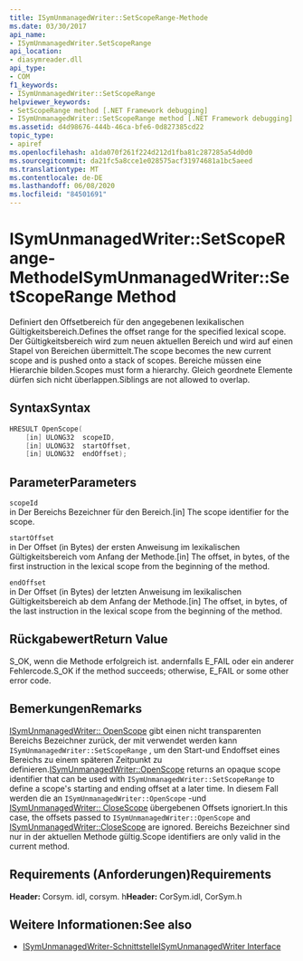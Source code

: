 ```yaml
---
title: ISymUnmanagedWriter::SetScopeRange-Methode
ms.date: 03/30/2017
api_name:
- ISymUnmanagedWriter.SetScopeRange
api_location:
- diasymreader.dll
api_type:
- COM
f1_keywords:
- ISymUnmanagedWriter::SetScopeRange
helpviewer_keywords:
- SetScopeRange method [.NET Framework debugging]
- ISymUnmanagedWriter::SetScopeRange method [.NET Framework debugging]
ms.assetid: d4d98676-444b-46ca-bfe6-0d827385cd22
topic_type:
- apiref
ms.openlocfilehash: a1da070f261f224d212d1fba81c287285a54d0d0
ms.sourcegitcommit: da21fc5a8cce1e028575acf31974681a1bc5aeed
ms.translationtype: MT
ms.contentlocale: de-DE
ms.lasthandoff: 06/08/2020
ms.locfileid: "84501691"
---
```

# <a name="isymunmanagedwritersetscoperange-method"></a><span data-ttu-id="97afa-102">ISymUnmanagedWriter::SetScopeRange-Methode</span><span class="sxs-lookup"><span data-stu-id="97afa-102">ISymUnmanagedWriter::SetScopeRange Method</span></span>
<span data-ttu-id="97afa-103">Definiert den Offsetbereich für den angegebenen lexikalischen Gültigkeitsbereich.</span><span class="sxs-lookup"><span data-stu-id="97afa-103">Defines the offset range for the specified lexical scope.</span></span> <span data-ttu-id="97afa-104">Der Gültigkeitsbereich wird zum neuen aktuellen Bereich und wird auf einen Stapel von Bereichen übermittelt.</span><span class="sxs-lookup"><span data-stu-id="97afa-104">The scope becomes the new current scope and is pushed onto a stack of scopes.</span></span> <span data-ttu-id="97afa-105">Bereiche müssen eine Hierarchie bilden.</span><span class="sxs-lookup"><span data-stu-id="97afa-105">Scopes must form a hierarchy.</span></span> <span data-ttu-id="97afa-106">Gleich geordnete Elemente dürfen sich nicht überlappen.</span><span class="sxs-lookup"><span data-stu-id="97afa-106">Siblings are not allowed to overlap.</span></span>  
  
## <a name="syntax"></a><span data-ttu-id="97afa-107">Syntax</span><span class="sxs-lookup"><span data-stu-id="97afa-107">Syntax</span></span>  
  
```cpp  
HRESULT OpenScope(  
    [in] ULONG32  scopeID,  
    [in] ULONG32  startOffset,  
    [in] ULONG32  endOffset);  
```  
  
## <a name="parameters"></a><span data-ttu-id="97afa-108">Parameter</span><span class="sxs-lookup"><span data-stu-id="97afa-108">Parameters</span></span>  
 `scopeId`  
 <span data-ttu-id="97afa-109">in Der Bereichs Bezeichner für den Bereich.</span><span class="sxs-lookup"><span data-stu-id="97afa-109">[in] The scope identifier for the scope.</span></span>  
  
 `startOffset`  
 <span data-ttu-id="97afa-110">in Der Offset (in Bytes) der ersten Anweisung im lexikalischen Gültigkeitsbereich vom Anfang der Methode.</span><span class="sxs-lookup"><span data-stu-id="97afa-110">[in] The offset, in bytes, of the first instruction in the lexical scope from the beginning of the method.</span></span>  
  
 `endOffset`  
 <span data-ttu-id="97afa-111">in Der Offset (in Bytes) der letzten Anweisung im lexikalischen Gültigkeitsbereich ab dem Anfang der Methode.</span><span class="sxs-lookup"><span data-stu-id="97afa-111">[in] The offset, in bytes, of the last instruction in the lexical scope from the beginning of the method.</span></span>  
  
## <a name="return-value"></a><span data-ttu-id="97afa-112">Rückgabewert</span><span class="sxs-lookup"><span data-stu-id="97afa-112">Return Value</span></span>  
 <span data-ttu-id="97afa-113">S_OK, wenn die Methode erfolgreich ist. andernfalls E_FAIL oder ein anderer Fehlercode.</span><span class="sxs-lookup"><span data-stu-id="97afa-113">S_OK if the method succeeds; otherwise, E_FAIL or some other error code.</span></span>  
  
## <a name="remarks"></a><span data-ttu-id="97afa-114">Bemerkungen</span><span class="sxs-lookup"><span data-stu-id="97afa-114">Remarks</span></span>  
 <span data-ttu-id="97afa-115">[ISymUnmanagedWriter:: OpenScope](isymunmanagedwriter-openscope-method.md) gibt einen nicht transparenten Bereichs Bezeichner zurück, der mit verwendet werden kann `ISymUnmanagedWriter::SetScopeRange` , um den Start-und Endoffset eines Bereichs zu einem späteren Zeitpunkt zu definieren.</span><span class="sxs-lookup"><span data-stu-id="97afa-115">[ISymUnmanagedWriter::OpenScope](isymunmanagedwriter-openscope-method.md) returns an opaque scope identifier that can be used with `ISymUnmanagedWriter::SetScopeRange` to define a scope's starting and ending offset at a later time.</span></span> <span data-ttu-id="97afa-116">In diesem Fall werden die an `ISymUnmanagedWriter::OpenScope` -und [ISymUnmanagedWriter:: CloseScope](isymunmanagedwriter-closescope-method.md) übergebenen Offsets ignoriert.</span><span class="sxs-lookup"><span data-stu-id="97afa-116">In this case, the offsets passed to `ISymUnmanagedWriter::OpenScope` and [ISymUnmanagedWriter::CloseScope](isymunmanagedwriter-closescope-method.md) are ignored.</span></span> <span data-ttu-id="97afa-117">Bereichs Bezeichner sind nur in der aktuellen Methode gültig.</span><span class="sxs-lookup"><span data-stu-id="97afa-117">Scope identifiers are only valid in the current method.</span></span>  
  
## <a name="requirements"></a><span data-ttu-id="97afa-118">Requirements (Anforderungen)</span><span class="sxs-lookup"><span data-stu-id="97afa-118">Requirements</span></span>  
 <span data-ttu-id="97afa-119">**Header:** Corsym. idl, corsym. h</span><span class="sxs-lookup"><span data-stu-id="97afa-119">**Header:** CorSym.idl, CorSym.h</span></span>  
  
## <a name="see-also"></a><span data-ttu-id="97afa-120">Weitere Informationen:</span><span class="sxs-lookup"><span data-stu-id="97afa-120">See also</span></span>

- [<span data-ttu-id="97afa-121">ISymUnmanagedWriter-Schnittstelle</span><span class="sxs-lookup"><span data-stu-id="97afa-121">ISymUnmanagedWriter Interface</span></span>](isymunmanagedwriter-interface.md)
